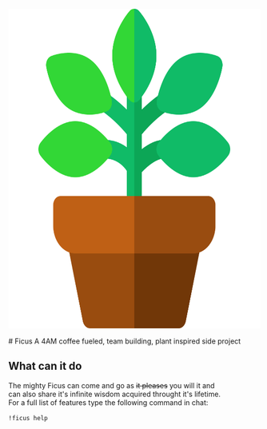 <p align="center">
    <img width="640" height="640" src="ficus.svg" />
</p>  
# Ficus  
A 4AM coffee fueled, team building, plant inspired side project  

## What can it do
The mighty Ficus can come and go as ~~it pleases~~ you will it and  
can also share it's infinite wisdom acquired throught it's lifetime.  
For a full list of features type the following command in chat:  
```
!ficus help
```

